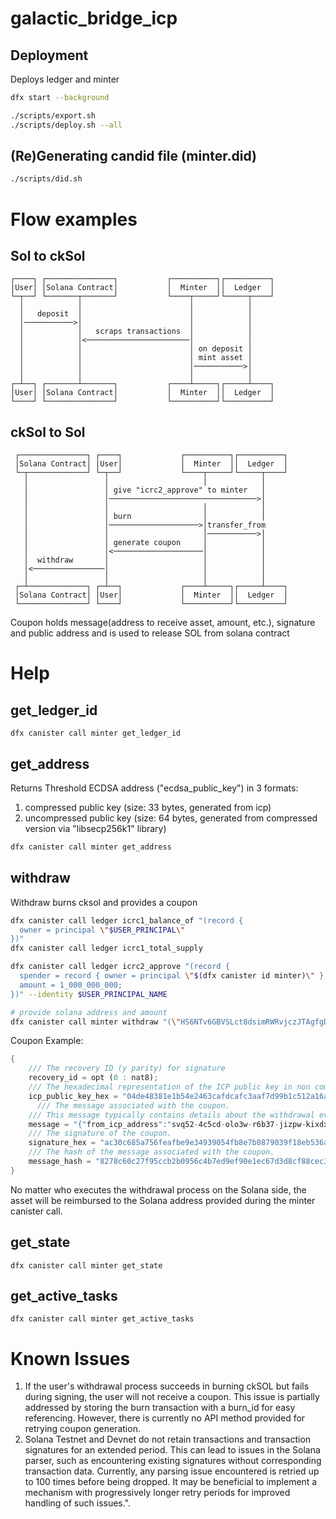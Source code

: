# galactic_bridge_icp

## Deployment
Deploys ledger and minter

```bash
dfx start --background

./scripts/export.sh
./scripts/deploy.sh --all
```

## (Re)Generating candid file (minter.did)
```bash
./scripts/did.sh
```

# Flow examples

## Sol to ckSol
```
┌────┐ ┌───────────────┐           ┌──────────┐┌──────────┐
│User│ │Solana Contract│           │  Minter  ││  Ledger  │
└─┬──┘ └───────┬───────┘           └────┬─────┘└─────┬────┘
  │            │                        │            │
  │   deposit  │                        │            │
  │───────────>│                        │            │
  │            │   scraps transactions  │            │
  │            │<───────────────────────│            │
  │            │                        │ on deposit │
  │            │                        │ mint asset │
  │            │                        │───────────>│
  │            │                        │            │
┌─┴──┐ ┌───────┴───────┐           ┌────┴─────┐┌─────┴────┐
│User│ │Solana Contract│           │  Minter  ││  Ledger  │
└────┘ └───────────────┘           └──────────┘└──────────┘
```

## ckSol to Sol
```
 ┌───────────────┐ ┌────┐             ┌──────────┐┌──────────┐
 │Solana Contract│ │User│             │  Minter  ││  Ledger  │
 └─┬─────────────┘ └─┬──┘             └────┬─────┘└─────┬────┘
   │                 │                     │            │
   │                 │ give "icrc2_approve" to minter   │
   │                 │─────────────────────────────────>│
   │                 │                     │            │
   │                 │ burn                │            │
   │                 │────────────────────>│transfer_from
   │                 │                     │───────────>│
   │                 │ generate coupon     │            │
   │                 │<────────────────────│            │
   │  withdraw       │                     │            │
   │<────────────────│                     │            │
   │                 │                     │            │
 ┌─┴─────────────┐ ┌─┴──┐             ┌────┴─────┐┌─────┴────┐
 │Solana Contract│ │User│             │  Minter  ││  Ledger  │
 └───────────────┘ └────┘             └──────────┘└──────────┘
```
Coupon holds message(address to receive asset, amount, etc.), signature and public address and is used to release SOL from solana contract


# Help

## get_ledger_id

```
dfx canister call minter get_ledger_id
```

## get_address
Returns Threshold ECDSA address ("ecdsa_public_key") in 3 formats:
1) compressed public key (size: 33 bytes, generated from icp)
2) uncompressed public key (size: 64 bytes, generated from compressed version via "libsecp256k1" library)

```bash
dfx canister call minter get_address
```

## withdraw
Withdraw burns cksol and provides a coupon

```bash
dfx canister call ledger icrc1_balance_of "(record {
  owner = principal \"$USER_PRINCIPAL\"
})"
dfx canister call ledger icrc1_total_supply

dfx canister call ledger icrc2_approve "(record {
  spender = record { owner = principal \"$(dfx canister id minter)\" };
  amount = 1_000_000_000;
})" --identity $USER_PRINCIPAL_NAME

# provide solana address and amount
dfx canister call minter withdraw "(\"HS6NTv6GBVSLct8dsimRWRvjczJTAgfgDJt8VpR8wtGm\", 100_000)" --identity $USER_PRINCIPAL_NAME
```

Coupon Example:
```rust
{
    /// The recovery ID (y parity) for signature
    recovery_id = opt (0 : nat8);
    /// The hexadecimal representation of the ICP public key in non compressed format.
    icp_public_key_hex = "04de48381e1b54e2463cafdcafc3aaf7d99b1c512a16ac60e6415514d07ab78d6010b31fc919cc196b82ede54859f1d9cd69258f83b5d5bb146a77f326b9a723ab";
      /// The message associated with the coupon.
    /// This message typically contains details about the withdrawal event.
    message = "{"from_icp_address":"svq52-4c5cd-olo3w-r6b37-jizpw-kixdx-uarhl-nolu3-gcikk-nza7z-yae","to_sol_address":"8nZLXraZUARNmU3P8PKbJMS7NYs7aEyw6d1aQx1km3t2","amount":100000,"burn_id":2,"burn_timestamp":1711616761296437000,"icp_burn_block_index":106}";
    /// The signature of the coupon.
    signature_hex = "ac30c685a756feafbe9e34939054fb8e7b0879039f18eb536a06a12483f0f8d25f4e6fc29cf5fbb9742d0e9fff39dbf3bbc3adf3b56477adb614417c4157168a";
    /// The hash of the message associated with the coupon.
    message_hash = "8278c60c27f95ccb2b0956c4b7ed9ef90e1ec67d3d8cf88cec39632d3f0d4bf0";
}
```
No matter who executes the withdrawal process on the Solana side, the asset will be reimbursed to the Solana address provided during the minter canister call.

## get_state

```
dfx canister call minter get_state
```

## get_active_tasks

```
dfx canister call minter get_active_tasks
```

# Known Issues
1) If the user's withdrawal process succeeds in burning ckSOL but fails during signing, the user will not receive a coupon.
   This issue is partially addressed by storing the burn transaction with a burn_id for easy referencing. However, there is
   currently no API method provided for retrying coupon generation.
2) Solana Testnet and Devnet do not retain transactions and transaction signatures for an extended period. This can lead to
   issues in the Solana parser, such as encountering existing signatures without corresponding transaction data. Currently,
   any parsing issue encountered is retried up to 100 times before being dropped. It may be beneficial to implement a mechanism
   with progressively longer retry periods for improved handling of such issues.".
